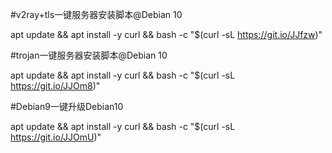 #v2ray+tls一键服务器安装脚本@Debian 10

apt update && apt install -y curl && bash -c "$(curl -sL   https://git.io/JJfzw)"

#trojan一键服务器安装脚本@Debian 10

apt update && apt install -y curl && bash -c "$(curl -sL   https://git.io/JJOm8)"

#Debian9一键升级Debian10

apt update && apt install -y curl && bash -c "$(curl -sL   https://git.io/JJOmU)"








